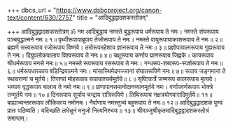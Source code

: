 +++
dbcs_url = "https://www.dsbcproject.org/canon-text/content/630/2757"
title = "आदिबुद्धद्वादशकस्तोत्रम्"

+++
आदिबुद्धद्वादशकस्तोत्रम्
ॐ नम आदिबुद्धाय
नमस्ते बुद्धरूपाय धर्मरूपाय ते नमः। 
नमस्ते संघरूपाय पञ्चबुद्धात्मने नमः॥ १॥
पृथ्वीरूपायाब्रूपाय तेजोरूपाय ते नमः। 
नमस्ते वायुरूपायाकाशरूपाय ते नमः॥ २॥
ब्रह्मणे सत्त्वरूपाय रजोरूपाय विष्णवे। 
तमोरूपमहेशाय ज्ञानरूपाय ते नमः॥ ३॥
प्रज्ञोपायात्मरूपाय गुह्यरूपाय ते नमः। 
दिग्रूपलोकपालाय विश्वरूपाय ते नमः॥ ४॥
चक्षूरूपाय कर्णाय घ्राणरूपाय जिह्वके। 
कायरूपाय श्रीधर्मरूपाय मनसे नमः॥ ५॥
नमस्ते रूपरूपाय रसरूपाय ते नमः। 
गन्धरूप-शब्दरूप-स्पर्शरूपाय ते नमः॥ ६॥
धर्मरूपधारकाय षडिन्द्रियात्मने नमः। 
मांसास्थिमेदमज्जानां संघातरूपिणे नमः॥ ७॥
रूपाय जङ्गमानां ते स्थावराणां च मुर्तये। 
तिरश्चां मोहरूपाय रूपायाश्चर्यमूर्तये॥ ८॥
सृष्टिकर्त्रे जन्मरूप कालरूपाय मृत्यवे। 
भव्याय वृद्धरूपाय बालाय ते नमो नमः॥ ९॥
प्राणापानसमानोदानव्यानमूर्तये नमः। 
वर्णापवर्णरूपाय भोक्त्रे तन्मूर्तये नमः॥ १०॥
दिनरूपाय सूर्याय चन्द्राय रात्रिरूपिणे। 
तिथिरूपाय नक्षत्रयोगवारादिमुर्तये॥ ११॥
बाह्याभ्यन्तररूपाय लौकिकाय नमोनमः। 
नैर्वाणाय नमस्तुभ्यं बहुरूपाय ते नमः॥ १२॥
आदिबुद्धद्वादशकं पुण्यं प्रातः पठिष्यति। 
यदिच्छति लभेन्नूनं मनुजो नित्यनिश्चयः॥ १३॥
श्रीमञ्जुश्रीकृतमादिबुद्धद्वादशकस्तोत्रं समाप्तम्।

